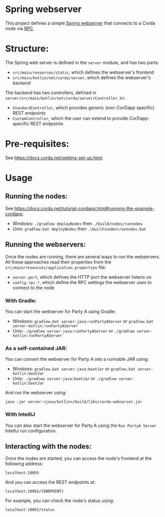 # Spring webserver

This project defines a simple [Spring webserver](https://spring.io/projects/spring-boot#overview) that connects to a Corda node via [RPC](https://docs.corda.net/docs/corda-os/api-rpc.html#api-rpc-operations).


# Structure:

The Spring web server is defined in the `server` module, and has two parts:

* `src/main/resources/static`, which defines the webserver's frontend
* `src/main/kotlin/net/corda/server`, which defines the webserver's backend

The backend has two controllers, defined in `server/src/main/kotlin/net/corda/server/Controller.kt`:

* `StandardController`, which provides generic (non-CorDapp specific) REST endpoints
* `CustomController`, which the user can extend to provide CorDapp-specific REST endpoints

# Pre-requisites:

See https://docs.corda.net/getting-set-up.html.

# Usage

## Running the nodes:

See https://docs.corda.net/tutorial-cordapp.html#running-the-example-cordapp.

* Windows: `./gradlew deployNodes` then `./build/nodes/runnodes`
* Unix: `gradlew.bat deployNodes` then `.\build\nodes\runnodes.bat`

## Running the webservers:

Once the nodes are running, there are several ways to run the webservers. All these approaches 
read their properties from the `src/main/resources/application.properties` file:

* `server.port`, which defines the HTTP port the webserver listens on
* `config.rpc.*`, which define the RPC settings the webserver uses to connect to the node

### With Gradle:

You can start the webserver for Party A using Gradle:

* Windows: `gradlew.bat server-java:runPartyAServer` or `gradlew.bat server-kotlin:runPartyAServer`
* Unix: `./gradlew server-java:runPartyAServer` or `./gradlew server-kotlin:runPartyAServer`

### As a self-contained JAR:

You can convert the webserver for Party A into a runnable JAR using:

* Windows: `gradlew.bat server-java:bootJar` or `gradlew.bat server-kotlin:bootJar`
* Unix: `./gradlew server-java:bootJar` or `./gradlew server-kotlin:bootJar`

And run the webserver using:

    java -jar server-<java/kotlin>/build/libs/corda-webserver.jar

### With IntelliJ

You can also start the webserver for Party A using the `Run PartyA Server` IntelliJ run configuration.

## Interacting with the nodes:

Once the nodes are started, you can access the node's frontend at the following address:

    localhost:10055

And you can access the REST endpoints at:

    localhost:10055/[ENDPOINT]

For example, you can check the node's status using:

    localhost:10055/status

